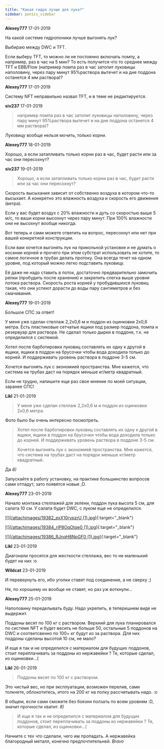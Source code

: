 ```yaml
---
title: "Какая гидра лучше для лука?"
sidebar: ponics_sidebar
---
```


**Alexey777** 17-01-2019

На какой системе гидропоники лучше выгонять лук?

Выбираю между DWC и TFT. 

Если выберу TFT, то можно ли не постоянно включать помпу, а например, раз в час на 5 мин? То есть получится что то среднее между TFT и EBB/Flow (например помпа раз в час затопит луковицы наполовину, через пару минут 95%раствора вытечет и на дне поддона останется 4 мм раствора)?


**Alexey777** 17-01-2019

Систему NFT неправильно назвал TFT, и в теме не редактируется.


**siv237** 17-01-2019

> например помпа раз в час затопит луковицы наполовину, через пару минут 95%раствора вытечет и на дне поддона останется 4 мм раствора)?

Луковицу вообще нельзя мочить, только корни.


**Alexey777** 18-01-2019

Хорошо, а если затапливать только корни раз в час, будет расти или за час они пересохнут?


**siv237** 19-01-2019

> Хорошо, а если затапливать только корни раз в час, будет расти или за час они пересохнут?

Скорость высыхания зависит от собственно воздуха в котором что-то высыхает. А конкретно это влажность воздуха и скорость его движения (ветра).

Если у вас будет воздух с 20% влажности и дуть со скоростью выше 5 м/с, то ваши корни высохнут через пару минут. При 100% влажности они не высохнут вообще никогда.

Вот теперь и сами можете ответить на вопрос, пересохнут или нет при вашей конкретной конструкции.

Если вам хочется выгонять лук на прикольной установке и не думать о косании корней и прочего при этом субстрат использовать не хотите, то самое логичное в трубах делать протоку. Она всегда течет на одном уровне, под который можно легко подставить луковицу. 

Её даже не надо ставить в поток, достаточно предварительно замочить репки (пробудить после хранения) и закрепить слегка выше уровня потока раствора. Скорость роста корней у пробудившихся луковиц такая, что они успеют дорасти до воды пару сантиметров и без смачивания.


**Alexey777** 19-01-2019

 Большое СПС за ответ!

У меня уже сделан стеллаж 2,2х0,6 м и поддон из оцинковки 2х0,6 метра. Есть пластиковые сетчатые ящики под размер поддона, помпа и резервуар для раствора. Не сделал только дырки в поддоне, т.к. не определился с системой.

Хотел после барботировки луковиц составлять их одну к другой в ящики, ящики в поддон на брусочки чтобы вода доходила только до корней. И поддерживать уровень раствора в поддоне 3-5 см.

Хочется выгонять лук с экономией пространства. Мне кажется, что система на трубах даст на порядок меньше кг/метр квадратный.

Если не трудно, напишите еще раз свое мнение по моей ситуации, заранее СПС!


**Likl** 21-01-2019

> У меня уже сделан стеллаж 2,2х0,6 м и поддон из оцинковки 2х0,6 метра.

Фото было бы очень интересно посмотреть.

> Хотел после барботировки луковиц составлять их одну к другой в ящики, ящики в поддон на брусочки чтобы вода доходила только до корней. И поддерживать уровень раствора в поддоне 3-5 см.
> 
> Хочется выгонять лук с экономией пространства. Мне кажется, что система на трубах даст на порядок меньше кг/метр квадратный.

Да *8)*

Запускайте в работу установку, на практике большинство вопросов сами отпадут, зато появятся новые ;D.


**Alexey777** 23-01-2019

Начало монтажа стеллажей для зелени, поддон лука высота 5 см, для салата 10 см. У салата будет DWC, с луком еще не определился.

[![](/attachimages/19382_exX10rvpzrU (1).jpg)](https://t.me/ponics_ru_files/19538){:target="_blank"}

[![](/attachimages/19384_rIP8OqOtqe0 (1).jpg)](https://t.me/ponics_ru_files/19539){:target="_blank"}

[![](/attachimages/19386_RJnqH8NpGF0 (1).jpg)](https://t.me/ponics_ru_files/19540){:target="_blank"}

**Likl** 23-01-2019

Диагонали просятся для жесткости стеллажа, вес то не маленький будет на них :o


**Wildcat** 23-01-2019

И перевернуть его, ибо уголки ставят под соединение, а не сверху ;)

Не, по хорошему их вообще не ставят, но раз уж воткнули...


**Alexey777** 25-01-2019

Наполовину переделывать буду. Надо укрепить, в теперешнем виде не выдержит. 

Поддоны весят по 100 кг с раствором. Верхний для лука планировался по системе NFT и будет весить не больше 50, остальные 5 поддонов на DWC и соответсвенно по 100+ кг будут из за раствора. Для них поддоны сделаны высотой 10 см, не мало?

И еще я так и не определился с материалом для будущих поддонов, стоит переплачивать за поддоны из нержавейки ? Те, которые сделал, из оцинковки...(


**Likl** 26-01-2019

> Поддоны весят по 100 кг с раствором.

Это чистый вес, но при эксплуатации, возможен перелив, сами толкнете, облокотитесь, итого на 200 кг на полку рассчитывать надо. :o

В общем, если сами сможете без боязни ползать по всем уровням :D, значит прочности хватит. *8)*

> И еще я так и не определился с материалом для будущих поддонов, стоит переплачивать за поддоны из нержавейки ? Те, которые сделал, из оцинковки...(

Начните с тех что сделали, чего им пропадать. А нержавейка благородный металл, конечно предпочтительней. *Bravo*


